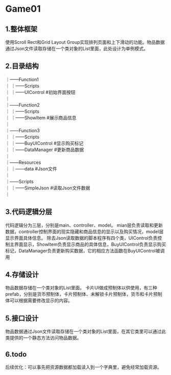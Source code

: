# Game01

## 1.整体框架

使用Scroll Rect和Grid Layout Group实现排列页面和上下滑动的功能。物品数据通过Json文件读取存储在一个类对象的List里面，此处设计为单例模式。

## 2.目录结构
｜——Function1   
｜ ｜——Scripts   
｜ 	 ｜——UIControl 		#初始界面按钮  
｜  
｜——Function2  
｜ ｜——Scripts  
｜ 	 ｜——ShowItem 		#展示商品信息  
｜  
｜——Function3  
｜ ｜——Scripts  
｜  	 ｜——BuyUIControl 	#显示购买标记  
｜ 	 ｜——DataManager 	#更新商品数据  
｜  
｜——Resources   
｜ ｜——data 				#Json文件  
｜  
｜——Scripts  
｜ ｜——SimpleJson 		#读取Json文件数据   
｜

## 3.代码逻辑分层

代码逻辑分为三层，分别是main、controller、model。 mian层负责读取和更新数据，controller控制界面的现实隐藏和商品信息的显示以及购买情况，model层显示界面具体信息。 除去Json读取数据的脚本程序有四个类，UIControl负责控制主界面显示，ShowItem负责显示商品的具体信息，BuyUIControl负责显示购买标记，DataManager负责更新购买数据，它的相应方法函数在BuyUIControl被调用

## 4.存储设计

物品数据存储在一个类对象的List里面。 卡片UI做成预制体以供使用，有三种prefab，分别是货币预制体，卡片预制体、未解锁卡片预制体，货币和卡片预制体可以根据需要修改显示的内容。

## 5.接口设计

物品数据通过Json文件读取存储在一个类对象的List里面，在其它类里可以通过此类提供的一个静态方法访问物品数据。

## 6.todo

后续优化：可以事先把资源数据都加载读入到一个字典里，避免经常加载资源。
